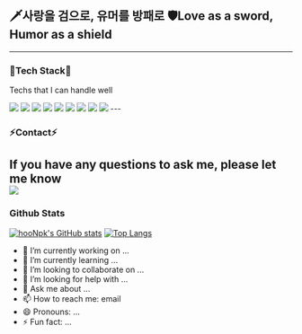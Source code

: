 
 ## 🗡사랑을 검으로, 유머를 방패로          🛡Love as a sword, Humor as a shield
---  
  
  
### 🚀Tech Stack🚀  
  
<p>Techs that I can handle well</p>  
<img src="https://img.shields.io/badge/Python-3776AB?style=flat-square&logo=Python&logoColor=white"/>  <img src="https://img.shields.io/badge/Javascript-F7DF1E?style=flat-square&logo=Javascript&logoColor=white"/>  <img src="https://img.shields.io/badge/C++-00599C?style=flat-square&logo=C++&logoColor=white"/>  
<img src="https://img.shields.io/badge/Django-092E20?style=flat-square&logo=Django&logoColor=white"/>  <img src="https://img.shields.io/badge/Node.js-339933?style=flat-square&logo=Node.js&logoColor=white"/>  <img src="https://img.shields.io/badge/PyTorch-EE4C2C?style=flat-square&logo=PyTorch&logoColor=white"/>  
<img src="https://img.shields.io/badge/GitHub-181717?style=flat-square&logo=GitHub&logoColor=white"/>  <img src="https://img.shields.io/badge/AWS-FF9900?style=flat-square&logo=Python&logoColor=white"/>  <img src="https://img.shields.io/badge/Jupyter_Note-F37626?style=flat-square&logo=Jupyter&logoColor=white"/>  
---   
  
    
### ⚡Contact⚡  
If you have any questions to ask me, please let me know  
<a href="mailto:hoonpk96@gmail.com" target="_blank"><img src="https://img.shields.io/badge/Gmail-EA4335?style=flat-square&logo=Gmail&logoColor=white"/></a>
---   
  
    
### Github Stats
[![hooNpk's GitHub stats](https://github-readme-stats.vercel.app/api?username=hooNpk&count_private=true&show_icons=true)](https://github.com/anuraghazra/github-readme-stats)   [![Top Langs](https://github-readme-stats.vercel.app/api/top-langs/?username=hooNpk&layout=compact)](https://github.com/anuraghazra/github-readme-stats)


- 🔭 I’m currently working on ...
- 🌱 I’m currently learning ...
- 👯 I’m looking to collaborate on ...
- 🤔 I’m looking for help with ...
- 💬 Ask me about ...
- 📫 How to reach me: email 
- 😄 Pronouns: ...
- ⚡ Fun fact: ...

